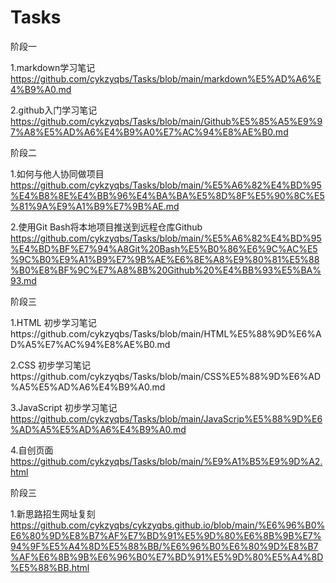 # Tasks
阶段一  

1.markdown学习笔记 https://github.com/cykzyqbs/Tasks/blob/main/markdown%E5%AD%A6%E4%B9%A0.md  

2.github入门学习笔记 https://github.com/cykzyqbs/Tasks/blob/main/Github%E5%85%A5%E9%97%A8%E5%AD%A6%E4%B9%A0%E7%AC%94%E8%AE%B0.md  

阶段二  

1.如何与他人协同做项目 https://github.com/cykzyqbs/Tasks/blob/main/%E5%A6%82%E4%BD%95%E4%B8%8E%E4%BB%96%E4%BA%BA%E5%8D%8F%E5%90%8C%E5%81%9A%E9%A1%B9%E7%9B%AE.md  

2.使用Git Bash将本地项目推送到远程仓库Github  
https://github.com/cykzyqbs/Tasks/blob/main/%E5%A6%82%E4%BD%95%E4%BD%BF%E7%94%A8Git%20Bash%E5%B0%86%E6%9C%AC%E5%9C%B0%E9%A1%B9%E7%9B%AE%E6%8E%A8%E9%80%81%E5%88%B0%E8%BF%9C%E7%A8%8B%20Github%20%E4%BB%93%E5%BA%93.md  

阶段三  

1.HTML 初步学习笔记https://github.com/cykzyqbs/Tasks/blob/main/HTML%E5%88%9D%E6%AD%A5%E7%AC%94%E8%AE%B0.md  


2.CSS   初步学习笔记https://github.com/cykzyqbs/Tasks/blob/main/CSS%E5%88%9D%E6%AD%A5%E5%AD%A6%E4%B9%A0.md  


3.JavaScript 初步学习笔记 https://github.com/cykzyqbs/Tasks/blob/main/JavaScrip%E5%88%9D%E6%AD%A5%E5%AD%A6%E4%B9%A0.md  
 
4.自创页面 https://github.com/cykzyqbs/Tasks/blob/main/%E9%A1%B5%E9%9D%A2.html

阶段三

1.新思路招生网址复刻 https://github.com/cykzyqbs/cykzyqbs.github.io/blob/main/%E6%96%B0%E6%80%9D%E8%B7%AF%E7%BD%91%E5%9D%80%E6%8B%9B%E7%94%9F%E5%A4%8D%E5%88%BB/%E6%96%B0%E6%80%9D%E8%B7%AF%E6%8B%9B%E6%96%B0%E7%BD%91%E5%9D%80%E5%A4%8D%E5%88%BB.html



